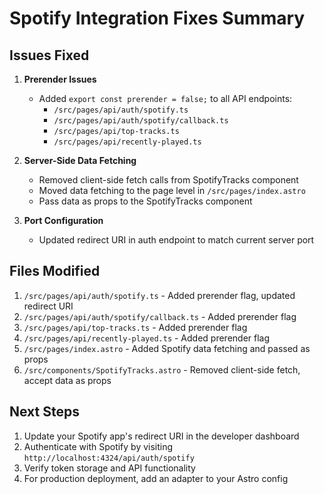 # Spotify Integration Fixes Summary

## Issues Fixed

1. **Prerender Issues**
   - Added `export const prerender = false;` to all API endpoints:
     - `/src/pages/api/auth/spotify.ts`
     - `/src/pages/api/auth/spotify/callback.ts`
     - `/src/pages/api/top-tracks.ts`
     - `/src/pages/api/recently-played.ts`

2. **Server-Side Data Fetching**
   - Removed client-side fetch calls from SpotifyTracks component
   - Moved data fetching to the page level in `/src/pages/index.astro`
   - Pass data as props to the SpotifyTracks component

3. **Port Configuration**
   - Updated redirect URI in auth endpoint to match current server port

## Files Modified

1. `/src/pages/api/auth/spotify.ts` - Added prerender flag, updated redirect URI
2. `/src/pages/api/auth/spotify/callback.ts` - Added prerender flag
3. `/src/pages/api/top-tracks.ts` - Added prerender flag
4. `/src/pages/api/recently-played.ts` - Added prerender flag
5. `/src/pages/index.astro` - Added Spotify data fetching and passed as props
6. `/src/components/SpotifyTracks.astro` - Removed client-side fetch, accept data as props

## Next Steps

1. Update your Spotify app's redirect URI in the developer dashboard
2. Authenticate with Spotify by visiting `http://localhost:4324/api/auth/spotify`
3. Verify token storage and API functionality
4. For production deployment, add an adapter to your Astro config